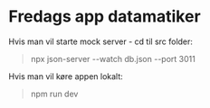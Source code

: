 # Fredags app datamatiker

Hvis man vil starte mock server - cd til src folder:
> npx json-server --watch db.json --port 3011

Hvis man vil køre appen lokalt:
> npm run dev           